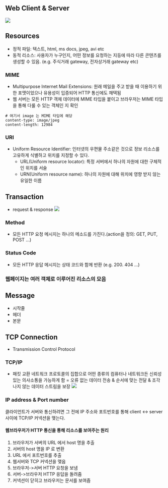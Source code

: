 ## Web Client & Server

![](https://images.velog.io/images/wltjs10645/post/c339a636-233b-4ba8-b7c8-b81a2de802fd/image.png)

## Resources

- 정적 파일: 텍스트, html, ms docs, jpeg, avi etc
- 동적 리소스: 사용자가 누구인지, 어떤 정보를 요청하는 지등에 따라 다른 콘텐츠를 생성할 수 있음.
  (e.g. 주식거래 gateway, 전자상거래 gateway etc)

### MIME

- Multipurpose Internet Mail Extensions:
  원래 메일을 주고 받을 때 이용하기 위한 포맷이었으나 유용성이 입증되어 HTTP 통신에도 채택됨
- 웹 서버는 모든 HTTP 객체 데이터에 MIME 타입을 붙이고 브라우저는 MIME 타입을 통해 다룰 수 있는 객체인 지 확인

```
# 여기서 image 는 MIME 타입에 해당
content-type: image/jpeg
content-length: 12984
```

### URI

- Uniform Resource Identifier:
  인터넷의 우편물 주소같은 것으로 정보 리소스를 고유하게 식별하고 위치를 지정할 수 있다.
  - URL(Uniform resource locator): 특정 서버에서 하나의 자원에 대한 구체적인 위치를 서술
  - URN(Uniform resource name): 하나의 자원에 대해 위치에 영향 받지 않는 유일한 이름

## Transaction

- request & response
  ![](https://images.velog.io/images/wltjs10645/post/aa6e10f1-0eef-4ed6-abc0-25423b1efb92/image.png)

### Method

- 모든 HTTP 요청 메시지는 하나의 메소드를 가진다.(action을 정의: GET, PUT, POST ...)

### Status Code

- 모든 HTTP 응답 메시지는 상태 코드와 함께 반환 (e.g. 200. 404 ...)

### 웹페이지는 여러 객체로 이루어진 리소스의 모음

## Message

- 시작줄
- 헤더
- 본문

## TCP Connection

- Transmission Control Protocol

### TCP/IP

- 패킷 교환 네트워크 프로토콜의 집합으로 어떤 종류의 컴퓨터나 네트워크든 신뢰성 있는 의사소통을 가능하게 함
  = 오류 없는 데이터 전송 & 순서에 맞는 전달 & 조각나지 않는 데이터 스트림을 보장
  ![](https://images.velog.io/images/wltjs10645/post/ab0b0958-76b3-48e3-b599-c43295d8938a/image.png)

### IP address & Port number

클라이언트가 서버와 통신하려면 그 전에 IP 주소와 포트번호를 통해 client <-> server 사이에 TCP/IP 커넥션을 맺는다.

#### 웹브라우저가 HTTP 통신을 통해 리소스를 보여주는 원리

1. 브라우저가 서버의 URL 에서 host 명을 추출
2. 서버의 host 명을 IP 로 변환
3. URL 에서 포트번호를 추출
4. 웹서버와 TCP 커넥션을 맺음
5. 브라우저->서버 HTTP 요청을 보냄
6. 서버->브라우저 HTTP 응답을 돌려줌
7. 커넥션이 닫히고 브라우저는 문서를 보여줌
